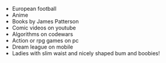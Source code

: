 - European football
- Anime 
- Books by James Patterson
- Comic videos on youtube 
- Algorithms on codewars
- Action or rpg games on pc
- Dream league on mobile
- Ladies with slim waist and nicely shaped bum and boobies!
